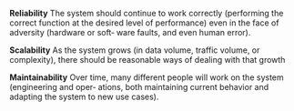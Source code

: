 **Reliability**
The system should continue to work correctly (performing the correct function at the desired level of performance) even in the face of adversity (hardware or soft‐ ware faults, and even human error).

**Scalability**
As the system grows (in data volume, traffic volume, or complexity), there should be reasonable ways of dealing with that growth

**Maintainability**
Over time, many different people will work on the system (engineering and oper‐ ations, both maintaining current behavior and adapting the system to new use cases).
